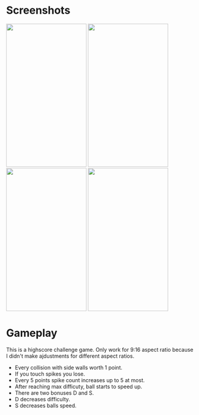 # Screenshots

<img src="https://github.com/CaglarAlperen/Unity-Projects/blob/main/Bounce%20Dribble/Screenshots/Screenshot1.PNG" width="216" height="384">  <img src="https://github.com/CaglarAlperen/Unity-Projects/blob/main/Bounce%20Dribble/Screenshots/Screenshot2.PNG" width="216" height="384"> <img src="https://github.com/CaglarAlperen/Unity-Projects/blob/main/Bounce%20Dribble/Screenshots/Screenshot3.PNG" width="216" height="384"> <img src="https://github.com/CaglarAlperen/Unity-Projects/blob/main/Bounce%20Dribble/Screenshots/Screenshot4.PNG" width="216" height="384">

# Gameplay

This is a highscore challenge game. Only work for 9:16 aspect ratio because I didn't make ajdustments for different aspect ratios.
* Every collision with side walls worth 1 point. 
* If you touch spikes you lose. 
* Every 5 points spike count increases up to 5 at most.
* After reaching max difficuty, ball starts to speed up.
* There are two bonuses D and S.
* D decreases difficulty.
* S decreases balls speed.

